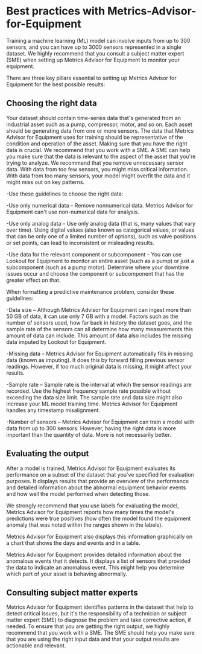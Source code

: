 # Best practices with Metrics-Advisor-for-Equipment
Training a machine learning (ML) model can involve inputs from up to 300 sensors, and you can have up to 3000 sensors represented in a single dataset. 
We highly recommend that you consult a subject matter expert (SME) when setting up Metrics Advisor for Equipment to monitor your equipment. 

There are three key pillars essential to setting up Metrics Advisor for Equipment for the best possible results:
## Choosing the right data
Your dataset should contain time-series data that's generated from an industrial asset such as a pump, compressor, motor, and so on. Each asset should be generating data from one or more sensors. The data that Metrics Advisor for Equipment uses for training should be representative of the condition and operation of the asset. Making sure that you have the right data is crucial.
We recommend that you work with a SME. A SME can help you make sure that the data is relevant to the aspect of the asset that you're trying to analyze. We recommend that you remove unnecessary sensor data. With data from too few sensors, you might miss critical information. With data from too many sensors, your model might overfit the data and it might miss out on key patterns.

-Use these guidelines to choose the right data:

-Use only numerical data – Remove nonnumerical data. Metrics Advisor for Equipment can't use non-numerical data for analysis.

-Use only analog data – Use only analog data (that is, many values that vary over time). Using digital values (also known as categorical values, or values that can be only one of a limited number of options), such as valve positions or set points, can lead to inconsistent or misleading results.

-Use data for the relevant component or subcomponent – You can use Lookout for Equipment to monitor an entire asset (such as a pump) or just a subcomponent (such as a pump motor). Determine where your downtime issues occur and choose the component or subcomponent that has the greater effect on that.

When formatting a predictive maintenance problem, consider these guidelines:

-Data size – Although Metrics Advisor for Equipment can ingest more than 50 GB of data, it can use only 7 GB with a model. Factors such as the number of sensors used, how far back in history the dataset goes, and the sample rate of the sensors can all determine how many measurements this amount of data can include. This amount of data also includes the missing data imputed by Lookout for Equipment.

-Missing data – Metrics Advisor for Equipment automatically fills in missing data (known as imputing). It does this by forward filling previous sensor readings. However, if too much original data is missing, it might affect your results.

-Sample rate – Sample rate is the interval at which the sensor readings are recorded. Use the highest frequency sample rate possible without exceeding the data size limit. The sample rate and data size might also increase your ML model training time. Metrics Advisor for Equipment handles any timestamp misalignment.

-Number of sensors – Metrics Advisor for Equipment can train a model with data from up to 300 sensors. However, having the right data is more important than the quantity of data. More is not necessarily better.


## Evaluating the output

After a model is trained, Metrics Advisor for Equipment evaluates its performance on a subset of the dataset that you've specified for evaluation purposes. It displays results that provide an overview of the performance and detailed information about the abnormal equipment behavior events and how well the model performed when detecting those.

We strongly recommend that you use labels for evaluating the model, Metrics Advisor for Equipment reports how many times the model's predictions were true positives (how often the model found the equipment anomaly that was noted within the ranges shown in the labels). 

Metrics Advisor for Equipment also displays this information graphically on a chart that shows the days and events and in a table.

Metrics Advisor for Equipment provides detailed information about the anomalous events that it detects. It displays a list of sensors that provided the data to indicate an anomalous event. This might help you determine which part of your asset is behaving abnormally.

## Consulting subject matter experts
Metrics Advisor for Equipment identifies patterns in the dataset that help to detect critical issues, but it's the responsibility of a technician or subject matter expert (SME) to diagnose the problem and take corrective action, if needed. To ensure that you are getting the right output, we highly recommend that you work with a SME. The SME should help you make sure that you are using the right input data and that your output results are actionable and relevant.
